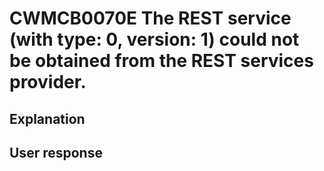 # CWMCB0070E The REST service (with type: 0, version: 1) could not be obtained from the REST services provider.

## Explanation

## User response